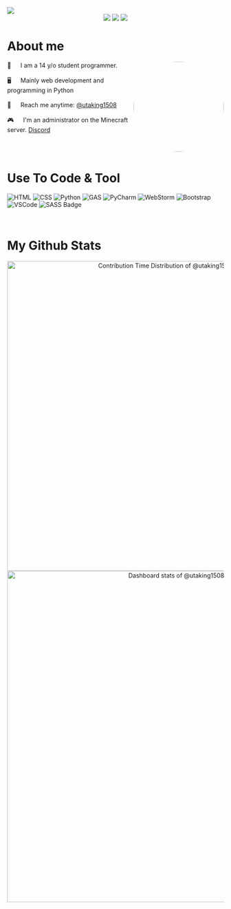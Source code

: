 <!--  Github Profile README  -->
<div align="center">

<!--  Header Selection  -->
</div align="center">
<img src="https://github.com/utaking1508/utaking1508/blob/main/images/banner.png?raw=true" />

<div align="center">
 
 <img src="https://badges.pufler.dev/visits/utaking1508/ritik307"/> 
 <!-- <img src="https://badges.pufler.dev/years/ritik307"/> -->
 <img src="https://badges.pufler.dev/repos/utaking1508"/>
 <img src="https://badges.pufler.dev/commits/monthly/utaking1508" />

</div align="center">

<!-- About Section -->
 # About me
 
<p>
 <img align="right" width="210" src="https://avatars.githubusercontent.com/u/177003326?v=4" style="border-radius: 50%;"/>
  
 👦 &emsp; I am a 14 y/o student programmer.<br/><br/>
 🖥 &emsp; Mainly web development and programming in Python<br/><br/>
 📧 &emsp; Reach me anytime: [@utaking1508](https://discord.com/users/1249970061666553878)<br/><br/>
 🎮 &emsp; I'm an administrator on the Minecraft server. [Discord](https://discord.gg/YuDfdmHan4)

</p>

<br/>
<br/>

<!-- Use to Code  -->
# Use To Code & Tool
![HTML](https://img.shields.io/badge/HTML5-%23E34F26?style=for-the-badge&logo=HTML5&logoColor=%23E34F26&labelColor=black)
![CSS](https://img.shields.io/badge/CSS-%231572B6?style=for-the-badge&logo=CSS3&logoColor=%231572B6&labelColor=black)
![Python](https://img.shields.io/badge/Python-%233776AB?style=for-the-badge&logo=Python&logoColor=%233776AB&labelColor=black)
![GAS](https://img.shields.io/badge/GAS-%234285F4?style=for-the-badge&logo=Google%20Apps%20Script&logoColor=%234285F4&labelColor=black)
![PyCharm](https://img.shields.io/badge/PyCharm-%23000000?style=for-the-badge&logo=PyCharm&logoColor=%23000000&labelColor=yellow)
![WebStorm](https://img.shields.io/badge/WebStorm-%23000000?style=for-the-badge&logo=WebStorm&logoColor=%23000000&labelColor=blue)
![Bootstrap](https://img.shields.io/badge/Bootstrap-563D7C?style=for-the-badge&logo=bootstrap&logoColor=white)
![VSCode](https://img.shields.io/badge/Visual_Studio-0078d7?style=for-the-badge&logo=visual%20studio&logoColor=white)
![SASS Badge](https://img.shields.io/badge/Sass-CC6699?style=for-the-badge&logo=sass&logoColor=white)

</br>

<!--  Stats Section -->
# My Github Stats

<!-- Copy-paste in your Readme.md file -->

<a href="https://next.ossinsight.io/widgets/official/analyze-user-contribution-time-distribution?user_id=177003326&period=all_times" target="_blank" style="display: block" align="center">
  <picture>
    <source media="(prefers-color-scheme: dark)" srcset="https://next.ossinsight.io/widgets/official/analyze-user-contribution-time-distribution/thumbnail.png?user_id=177003326&period=all_times&image_size=auto&color_scheme=dark" width="721" height="auto">
    <img alt="Contribution Time Distribution of @utaking1508" src="https://next.ossinsight.io/widgets/official/analyze-user-contribution-time-distribution/thumbnail.png?user_id=177003326&period=all_times&image_size=auto&color_scheme=light" width="721" height="auto">
  </picture>
</a>

<!-- Copy-paste in your Readme.md file -->

<a href="https://next.ossinsight.io/widgets/official/compose-user-dashboard-stats?user_id=177003326" target="_blank" style="display: block" align="center">
  <picture>
    <source media="(prefers-color-scheme: dark)" srcset="https://next.ossinsight.io/widgets/official/compose-user-dashboard-stats/thumbnail.png?user_id=177003326&image_size=auto&color_scheme=dark" width="771" height="auto">
    <img alt="Dashboard stats of @utaking1508" src="https://next.ossinsight.io/widgets/official/compose-user-dashboard-stats/thumbnail.png?user_id=177003326&image_size=auto&color_scheme=light" width="771" height="auto">
  </picture>
</a>

<!-- Made with [OSS Insight](https://ossinsight.io/) -->

<!-- Made with [OSS Insight](https://ossinsight.io/) -->